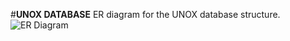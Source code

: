 #**UNOX DATABASE**
ER diagram for the UNOX database structure. 
![ER Diagram](https://github.com/user-attachments/assets/25e83387-ec94-4608-b8c6-3085e4b021bd)
